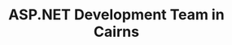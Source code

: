 ---
title: ASP.NET Development Team in Cairns
permalink: /landings/locations/cairns/developer/asp-net
technology: ASP.NET
location: Cairns
---